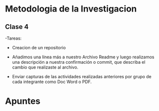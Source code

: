 # Metodologia de la Investigacion 
## Clase 4

-Tareas: 
  - Creacion de un repositorio
  - Añadimos una línea más a nuestro Archivo Readme y luego realizamos una descripción
    a nuestra confirmación  o commit, que describa el cambio que realizaste al archivo.
    
  - Enviar capturas de las actividades realizadas anteriores por grupo de cada 
    integrante como Doc Word o PDF.
    
# Apuntes
